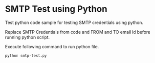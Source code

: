 # SMTP Test using Python
Test python code sample for testing SMTP credentials using python.

Replace SMTP Credentials from code and FROM and TO email Id before running python script.

Execute following command to run python file.

    python smtp-test.py
